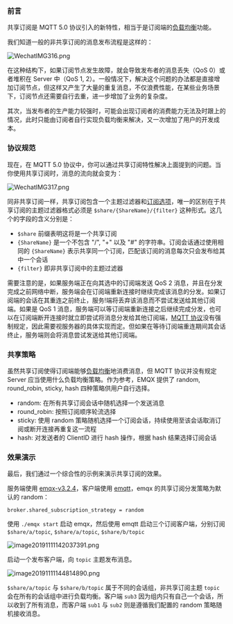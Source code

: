 ### 前言

共享订阅是 MQTT 5.0 协议引入的新特性，相当于是订阅端的[负载均衡](https://www.emqx.com/zh/blog/mqtt-broker-clustering-part-2-sticky-session-load-balancing)功能。

我们知道一般的非共享订阅的消息发布流程是这样的：

![WechatIMG316.png](https://static.emqx.net/images/87f2594bb38d81feb0441a5ac54aa339.png)

在这种结构下，如果订阅节点发生故障，就会导致发布者的消息丢失（QoS 0）或者堆积在 Server 中（QoS 1, 2）。一般情况下，解决这个问题的办法都是直接增加订阅节点，但这样又产生了大量的重复消息，不仅浪费性能，在某些业务场景下，订阅节点还需要自行去重，进一步增加了业务的复杂度。

其次，当发布者的生产能力较强时，可能会出现订阅者的消费能力无法及时跟上的情况，此时只能由订阅者自行实现负载均衡来解决，又一次增加了用户的开发成本。

### 协议规范

现在，在 MQTT 5.0 协议中，你可以通过共享订阅特性解决上面提到的问题。当你使用共享订阅时，消息的流向就会变为：

![WechatIMG317.png](https://static.emqx.net/images/7b172accff520fef7a48586b5aa0ba0b.png)

同非共享订阅一样，共享订阅包含一个主题过滤器和[订阅选项](https://www.emqx.com/zh/blog/subscription-identifier-and-subscription-options)，唯一的区别在于共享订阅的主题过滤器格式必须是 `$share/{ShareName}/{filter}` 这种形式。这几个的字段的含义分别是：

- `$share` 前缀表明这将是一个共享订阅
- `{ShareName}` 是一个不包含 "/", "+" 以及 "#" 的字符串。订阅会话通过使用相同的 `{ShareName}` 表示共享同一个订阅，匹配该订阅的消息每次只会发布给其中一个会话
- `{filter}` 即非共享订阅中的主题过滤器

需要注意的是，如果服务端正在向其选中的订阅端发送 QoS 2 消息，并且在分发完成之前网络中断，服务端会在订阅端重新连接时继续完成该消息的分发。如果订阅端的会话在其重连之前终止，服务!端将丢弃该消息而不尝试发送给其他订阅端。如果是 QoS 1 消息，服务端可以等订阅端重新连接之后继续完成分发，也可以在订阅端断开连接时就立即尝试将消息分发给其他订阅端，[MQTT 协议](https://www.emqx.com/zh/mqtt)没有强制规定，因此需要视服务器的具体实现而定。但如果在等待订阅端重连期间其会话终止，服务端则会将消息尝试发送给其他订阅端。

### 共享策略

虽然共享订阅使得订阅端能够[负载均衡](https://www.emqx.com/zh/blog/mqtt-broker-clustering-part-2-sticky-session-load-balancing)地消费消息，但 MQTT 协议并没有规定 Server 应当使用什么负载均衡策略。作为参考，EMQX 提供了 random, round_robin, sticky, hash 四种策略供用户自行选择。

- random: 在所有共享订阅会话中随机选择一个发送消息
- round_robin: 按照订阅顺序轮流选择
- sticky: 使用 random 策略随机选择一个订阅会话，持续使用至该会话取消订阅或断开连接再重复这一流程
- hash: 对发送者的 ClientID 进行 hash 操作，根据 hash 结果选择订阅会话

### 效果演示

最后，我们通过一个综合性的示例来演示共享订阅的效果。

服务端使用 [emqx-v3.2.4](https://github.com/emqx/emqx/tree/v3.2.4)，客户端使用 [emqtt](https://github.com/emqx/emqtt)，emqx 的共享订阅分发策略为默认的 random：

`broker.shared_subscription_strategy = random`

使用 `./emqx start` 启动 emqx，然后使用 emqtt 启动三个订阅客户端，分别订阅 `$share/a/topic`, `$share/a/topic`, `$share/b/topic`

![image20191111142037391.png](https://static.emqx.net/images/a7b660ce3af15d21c8759ca340cb7257.png)

启动一个发布客户端，向 `topic` 主题发布消息。

![image20191111144814890.png](https://static.emqx.net/images/972770b0363d9d20ebda00137c955dcd.png)

`$share/a/topic` 与 `$share/b/topic` 属于不同的会话组，非共享订阅主题 `topic` 会在所有的会话组中进行负载均衡。客户端 `sub3` 因为组内只有自己一个会话，所以收到了所有消息，而客户端 `sub1` 与 `sub2` 则是遵循我们配置的 random 策略随机接收消息。
